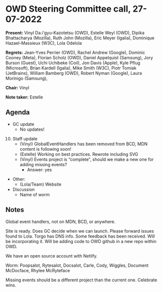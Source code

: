 # OWD Steering Committee call, 27-07-2022

**Present:** Vinyl Da.i'gyu-Kazotetsu (OWD), Estelle Weyl (OWD), Dipika Bhattacharya (Mozilla), Ruth John (Mozilla), Eric Meyer (Igalia), Dominique Hazael-Massieux (W3C), Lola Odelola

**Regrets:** Jean-Yves Perrier (OWD), Rachel Andrew (Google), Dominic Cooney (Meta), Florian Scholz (OWD), Daniel Appelquist (Samsung), Jory Burson (Guest), Uchi Uchibeke (Coil), Jon Davis (Apple), Kyle Pflug (Microsoft), Brian Kardell (Igalia), Mike Smith (W3C), Piotr Tomiak (JetBrains), William Bamberg (OWD), Robert Nyman (Google), Laura Morinigo (Samsung),

**Chair:** Vinyl

**Note taker:** Estelle

## Agenda

- GC update 
    - No updates!
10. Staff update 
    - (Vinyl) GlobalEventHandlers has been removed from BCD, MDN content is following soon!
    - (Estelle) Working on best practices. Rewrote including SVG
    - (Vinyl) Events project is “complete”, should we make a new one for adding missing events?
        - Answer: yes
- Other:
    - (Lola/Team) Website
- Discussion
    - Name of worm

## Notes 

Global event handlers, not on MDN, BCD, or anywhere.

Site is ready. Does GC decide when we can launch. Please forward issues found to Lola. Torgo has DNS info. Some feedback has been received. Will be incorporating it. Will be adding code to OWD github in a new repo within OWD.

We have an open source account with Netlify. 

Worm: Poopsalot, Rytesalot, Docsalot, Carle, Cody, Wiggles, Document McDocface, Rhylee McRyteface

Missing events should be a different project than the current one. Celebrate wins.